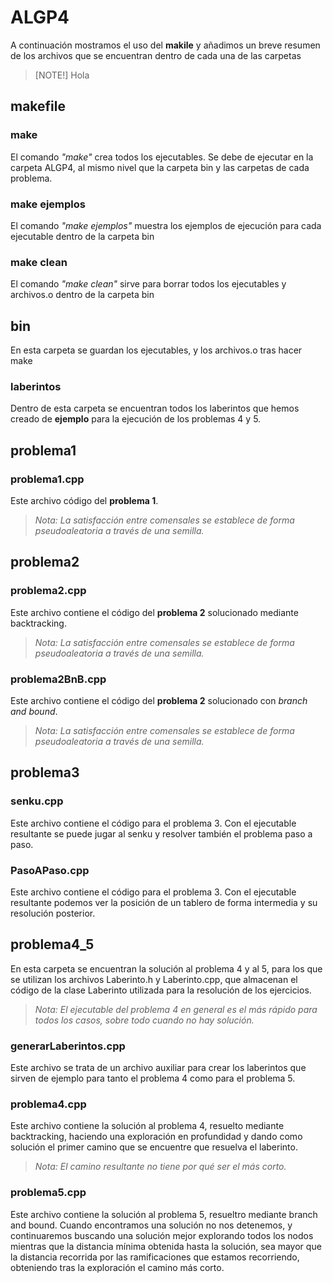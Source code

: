 # ALGP4
A continuación mostramos el uso del **makile** y añadimos un breve resumen de los archivos que se encuentran dentro de cada una de las carpetas


> [NOTE!] Hola

## makefile
### make
El comando _"make"_ crea todos los ejecutables. Se debe de ejecutar en la carpeta ALGP4, al mismo nivel que la carpeta bin y las carpetas de cada problema.

### make ejemplos
El comando _"make ejemplos"_ muestra los ejemplos de ejecución para cada ejecutable dentro de la carpeta bin

### make clean
El comando _"make clean"_ sirve para borrar todos los ejecutables y archivos.o dentro de la carpeta bin

## bin
En esta carpeta se guardan los ejecutables, y los archivos.o tras hacer make
### laberintos
Dentro de esta carpeta se encuentran todos los laberintos que hemos creado de **ejemplo** para la ejecución de los problemas 4 y 5.

## problema1
### problema1.cpp
Este archivo código del **problema 1**.

>_Nota: La satisfacción entre comensales se establece de forma pseudoaleatoria a través de una semilla._

## problema2
### problema2.cpp
Este archivo contiene el código del **problema 2** solucionado mediante backtracking.

>_Nota: La satisfacción entre comensales se establece de forma pseudoaleatoria a través de una semilla._

### problema2BnB.cpp
Este archivo contiene el código del **problema 2** solucionado con _branch and bound_. 

>_Nota: La satisfacción entre comensales se establece de forma pseudoaleatoria a través de una semilla._

## problema3
### senku.cpp
Este archivo contiene el código para el problema 3. Con el ejecutable resultante se puede jugar al senku y resolver también el problema paso a paso.

### PasoAPaso.cpp
Este archivo contiene el código para el problema 3. Con el ejecutable resultante podemos ver la posición de un tablero de forma intermedia y su resolución posterior.

## problema4_5
En esta carpeta se encuentran la solución al problema 4 y al 5, para los que se utilizan los archivos Laberinto.h y Laberinto.cpp, que almacenan el código de la clase Laberinto utilizada para la resolución de los ejercicios.

>_Nota: El ejecutable del problema 4 en general es el más rápido para todos los casos, sobre todo cuando no hay solución._

### generarLaberintos.cpp
Este archivo se trata de un archivo auxiliar para crear los laberintos que sirven de ejemplo para tanto el problema 4 como para el problema 5.

### problema4.cpp
Este archivo contiene la solución al problema 4, resuelto mediante backtracking, haciendo una exploración en profundidad y dando como solución el primer camino que se encuentre que resuelva el laberinto.

>_Nota: El camino resultante no tiene por qué ser el más corto._

### problema5.cpp
Este archivo contiene la solución al problema 5, resueltro mediante branch and bound. Cuando encontramos una solución no nos detenemos, y continuaremos buscando una solución mejor explorando todos los nodos mientras que la distancia mínima obtenida hasta la solución, sea mayor que la distancia recorrida por las ramificaciones que estamos recorriendo, obteniendo tras la exploración el camino más corto.

